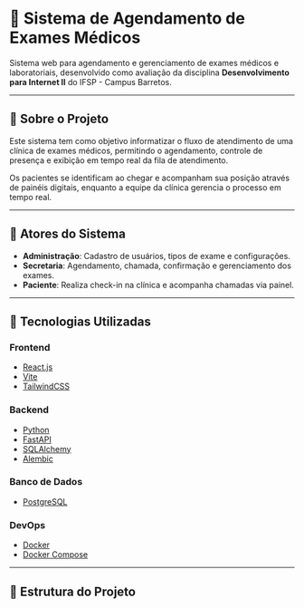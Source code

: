 # 🏥 Sistema de Agendamento de Exames Médicos

Sistema web para agendamento e gerenciamento de exames médicos e laboratoriais, desenvolvido como avaliação da disciplina **Desenvolvimento para Internet II** do IFSP - Campus Barretos.

---

## 📌 Sobre o Projeto

Este sistema tem como objetivo informatizar o fluxo de atendimento de uma clínica de exames médicos, permitindo o agendamento, controle de presença e exibição em tempo real da fila de atendimento.

Os pacientes se identificam ao chegar e acompanham sua posição através de painéis digitais, enquanto a equipe da clínica gerencia o processo em tempo real.

---

## 👥 Atores do Sistema

- **Administração**: Cadastro de usuários, tipos de exame e configurações.
- **Secretaria**: Agendamento, chamada, confirmação e gerenciamento dos exames.
- **Paciente**: Realiza check-in na clínica e acompanha chamadas via painel.

---

## 🚀 Tecnologias Utilizadas

### Frontend
- [React.js](https://reactjs.org/)
- [Vite](https://vitejs.dev/)
- [TailwindCSS](https://tailwindcss.com/)

### Backend
- [Python](https://www.python.org/)
- [FastAPI](https://fastapi.tiangolo.com/)
- [SQLAlchemy](https://www.sqlalchemy.org/)
- [Alembic](https://alembic.sqlalchemy.org/)

### Banco de Dados
- [PostgreSQL](https://www.postgresql.org/)

### DevOps
- [Docker](https://www.docker.com/)
- [Docker Compose](https://docs.docker.com/compose/)

---

## 📁 Estrutura do Projeto

